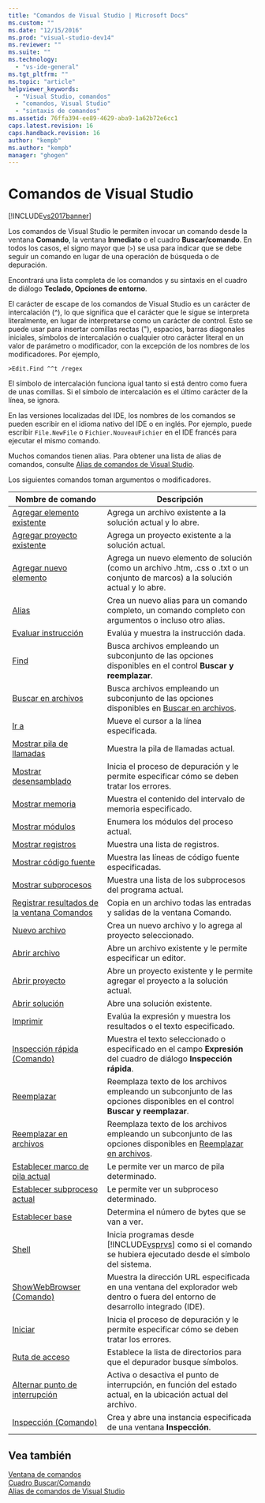```yaml
---
title: "Comandos de Visual Studio | Microsoft Docs"
ms.custom: ""
ms.date: "12/15/2016"
ms.prod: "visual-studio-dev14"
ms.reviewer: ""
ms.suite: ""
ms.technology: 
  - "vs-ide-general"
ms.tgt_pltfrm: ""
ms.topic: "article"
helpviewer_keywords: 
  - "Visual Studio, comandos"
  - "comandos, Visual Studio"
  - "sintaxis de comandos"
ms.assetid: 76ffa394-ee89-4629-aba9-1a62b72e6cc1
caps.latest.revision: 16
caps.handback.revision: 16
author: "kempb"
ms.author: "kempb"
manager: "ghogen"
---
```

# Comandos de Visual Studio
[!INCLUDE[vs2017banner](../../code-quality/includes/vs2017banner.md)]

Los comandos de Visual Studio le permiten invocar un comando desde la ventana **Comando**, la ventana **Inmediato** o el cuadro **Buscar\/comando**. En todos los casos, el signo mayor que \(`>`\) se usa para indicar que se debe seguir un comando en lugar de una operación de búsqueda o de depuración.  
  
 Encontrará una lista completa de los comandos y su sintaxis en el cuadro de diálogo **Teclado, Opciones de entorno**.  
  
 El carácter de escape de los comandos de Visual Studio es un carácter de intercalación \(^\), lo que significa que el carácter que le sigue se interpreta literalmente, en lugar de interpretarse como un carácter de control. Esto se puede usar para insertar comillas rectas \("\), espacios, barras diagonales iniciales, símbolos de intercalación o cualquier otro carácter literal en un valor de parámetro o modificador, con la excepción de los nombres de los modificadores. Por ejemplo,  
  
```  
>Edit.Find ^^t /regex  
```  
  
 El símbolo de intercalación funciona igual tanto si está dentro como fuera de unas comillas. Si el símbolo de intercalación es el último carácter de la línea, se ignora.  
  
 En las versiones localizadas del IDE, los nombres de los comandos se pueden escribir en el idioma nativo del IDE o en inglés. Por ejemplo, puede escribir `File.NewFile` o `Fichier.NouveauFichier`  en el IDE francés para ejecutar el mismo comando.  
  
 Muchos comandos tienen alias. Para obtener una lista de alias de comandos, consulte [Alias de comandos de Visual Studio](../../ide/reference/visual-studio-command-aliases.md).  
  
 Los siguientes comandos toman argumentos o modificadores.  
  
|Nombre de comando|Descripción|  
|-----------------------|-----------------|  
|[Agregar elemento existente](../../ide/reference/add-existing-item-command.md)|Agrega un archivo existente a la solución actual y lo abre.|  
|[Agregar proyecto existente](../../ide/reference/add-existing-project-command.md)|Agrega un proyecto existente a la solución actual.|  
|[Agregar nuevo elemento](../../ide/reference/add-new-item-command.md)|Agrega un nuevo elemento de solución \(como un archivo .htm, .css o .txt o un conjunto de marcos\) a la solución actual y lo abre.|  
|[Alias](../../ide/reference/alias-command.md)|Crea un nuevo alias para un comando completo, un comando completo con argumentos o incluso otro alias.|  
|[Evaluar instrucción](../../ide/reference/evaluate-statement-command.md)|Evalúa y muestra la instrucción dada.|  
|[Find](../../ide/reference/find-command.md)|Busca archivos empleando un subconjunto de las opciones disponibles en el control **Buscar y reemplazar**.|  
|[Buscar en archivos](../../ide/reference/find-in-files-command.md)|Busca archivos empleando un subconjunto de las opciones disponibles en [Buscar en archivos](../../ide/find-in-files.md).|  
|[Ir a](../../ide/reference/go-to-command.md)|Mueve el cursor a la línea especificada.|  
|[Mostrar pila de llamadas](../../ide/reference/list-call-stack-command.md)|Muestra la pila de llamadas actual.|  
|[Mostrar desensamblado](../../ide/reference/list-disassembly-command.md)|Inicia el proceso de depuración y le permite especificar cómo se deben tratar los errores.|  
|[Mostrar memoria](../../ide/reference/list-memory-command.md)|Muestra el contenido del intervalo de memoria especificado.|  
|[Mostrar módulos](../../ide/reference/list-modules-command.md)|Enumera los módulos del proceso actual.|  
|[Mostrar registros](../../ide/reference/list-registers-command.md)|Muestra una lista de registros.|  
|[Mostrar código fuente](../../ide/reference/list-source-command.md)|Muestra las líneas de código fuente especificadas.|  
|[Mostrar subprocesos](../../ide/reference/list-threads-command.md)|Muestra una lista de los subprocesos del programa actual.|  
|[Registrar resultados de la ventana Comandos](../../ide/reference/log-command-window-output-command.md)|Copia en un archivo todas las entradas y salidas de la ventana Comando.|  
|[Nuevo archivo](../../ide/reference/new-file-command.md)|Crea un nuevo archivo y lo agrega al proyecto seleccionado.|  
|[Abrir archivo](../../ide/reference/open-file-command.md)|Abre un archivo existente y le permite especificar un editor.|  
|[Abrir proyecto](../../ide/reference/open-project-command.md)|Abre un proyecto existente y le permite agregar el proyecto a la solución actual.|  
|[Abrir solución](../../ide/reference/open-solution-command.md)|Abre una solución existente.|  
|[Imprimir](../../ide/reference/print-command.md)|Evalúa la expresión y muestra los resultados o el texto especificado.|  
|[Inspección rápida \(Comando\)](../../ide/reference/quick-watch-command.md)|Muestra el texto seleccionado o especificado en el campo **Expresión** del cuadro de diálogo **Inspección rápida**.|  
|[Reemplazar](../../ide/reference/replace-command.md)|Reemplaza texto de los archivos empleando un subconjunto de las opciones disponibles en el control **Buscar y reemplazar**.|  
|[Reemplazar en archivos](../../ide/reference/replace-in-files-command.md)|Reemplaza texto de los archivos empleando un subconjunto de las opciones disponibles en [Reemplazar en archivos](../../ide/replace-in-files.md).|  
|[Establecer marco de pila actual](../../ide/reference/set-current-stack-frame-command.md)|Le permite ver un marco de pila determinado.|  
|[Establecer subproceso actual](../../ide/reference/set-current-thread-command.md)|Le permite ver un subproceso determinado.|  
|[Establecer base](../../ide/reference/set-radix-command.md)|Determina el número de bytes que se van a ver.|  
|[Shell](../../ide/reference/shell-command.md)|Inicia programas desde [!INCLUDE[vsprvs](../../code-quality/includes/vsprvs_md.md)] como si el comando se hubiera ejecutado desde el símbolo del sistema.|  
|[ShowWebBrowser \(Comando\)](../../ide/reference/showwebbrowser-command.md)|Muestra la dirección URL especificada en una ventana del explorador web dentro o fuera del entorno de desarrollo integrado \(IDE\).|  
|[Iniciar](../../ide/reference/start-command.md)|Inicia el proceso de depuración y le permite especificar cómo se deben tratar los errores.|  
|[Ruta de acceso](../../ide/reference/symbol-path-command.md)|Establece la lista de directorios para que el depurador busque símbolos.|  
|[Alternar punto de interrupción](../../ide/reference/toggle-breakpoint-command.md)|Activa o desactiva el punto de interrupción, en función del estado actual, en la ubicación actual del archivo.|  
|[Inspección \(Comando\)](../../ide/reference/watch-command.md)|Crea y abre una instancia especificada de una ventana **Inspección**.|  
  
## Vea también  
 [Ventana de comandos](../../ide/reference/command-window.md)   
 [Cuadro Buscar\/Comando](../../ide/find-command-box.md)   
 [Alias de comandos de Visual Studio](../../ide/reference/visual-studio-command-aliases.md)